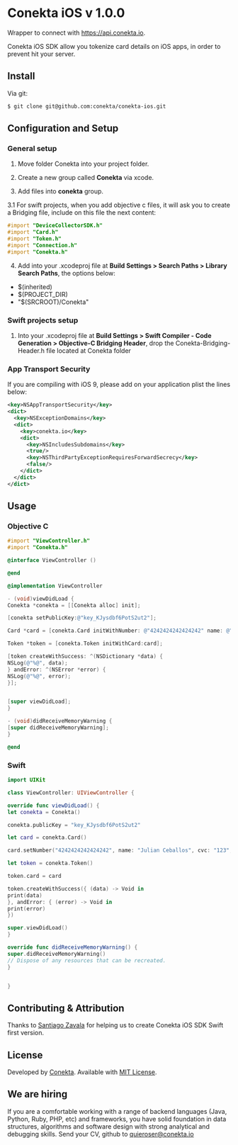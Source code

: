 Conekta iOS v 1.0.0
======================

Wrapper to connect with https://api.conekta.io.

Conekta iOS SDK allow you tokenize card details on iOS apps, in order to prevent hit your server.

## Install

Via git:

```sh
$ git clone git@github.com:conekta/conekta-ios.git
```

## Configuration and Setup

### General setup

1. Move folder Conekta into your project folder.

2. Create a new group called **Conekta** via xcode.

3. Add files into **conekta** group.

3.1 For swift projects, when you add objective c files, it will ask you to create a Bridging file, include on this file the next content:

```objectivec
#import "DeviceCollectorSDK.h"
#import "Card.h"
#import "Token.h"
#import "Connection.h"
#import "Conekta.h"
```

4. Add into your .xcodeproj file at **Build Settings > Search Paths > Library Search Paths**, the options below:

* $(inherited)
* $(PROJECT_DIR)
* "$(SRCROOT)/Conekta"

### Swift projects setup

1. Into your .xcodeproj file at **Build Settings > Swift Compiler - Code Generation > Objective-C Bridging Header**, drop the Conekta-Bridging-Header.h file located at Conekta folder

### App Transport Security

If you are compiling with iOS 9, please add on your application plist the lines below:

```xml
<key>NSAppTransportSecurity</key>
<dict>
  <key>NSExceptionDomains</key>
  <dict>
    <key>conekta.io</key>
    <dict>
      <key>NSIncludesSubdomains</key>
      <true/>                
      <key>NSThirdPartyExceptionRequiresForwardSecrecy</key>
      <false/>
    </dict>
  </dict>
</dict>
```

## Usage

### Objective C

```objectivec
#import "ViewController.h"
#import "Conekta.h"

@interface ViewController ()

@end

@implementation ViewController

- (void)viewDidLoad {
Conekta *conekta = [[Conekta alloc] init];

[conekta setPublicKey:@"key_KJysdbf6PotS2ut2"];

Card *card = [conekta.Card initWithNumber: @"4242424242424242" name: @"Julian Ceballos" cvc: @"123" expMonth: @"10" expYear: @"2018"];

Token *token = [conekta.Token initWithCard:card];

[token createWithSuccess: ^(NSDictionary *data) {
NSLog(@"%@", data);
} andError: ^(NSError *error) {
NSLog(@"%@", error);
}];


[super viewDidLoad];
}

- (void)didReceiveMemoryWarning {
[super didReceiveMemoryWarning];
}

@end

```

### Swift

```swift
import UIKit

class ViewController: UIViewController {

override func viewDidLoad() {
let conekta = Conekta()

conekta.publicKey = "key_KJysdbf6PotS2ut2"

let card = conekta.Card()

card.setNumber("4242424242424242", name: "Julian Ceballos", cvc: "123", expMonth: "10", expYear: "2018")

let token = conekta.Token()

token.card = card

token.createWithSuccess({ (data) -> Void in
print(data)
}, andError: { (error) -> Void in
print(error)
})

super.viewDidLoad()
}

override func didReceiveMemoryWarning() {
super.didReceiveMemoryWarning()
// Dispose of any resources that can be recreated.
}


}
```

## Contributing & Attribution

Thanks to [Santiago Zavala](https://github.com/dfectuoso) for helping us to create Conekta iOS SDK Swift first version.

License
-------
Developed by [Conekta](https://www.conekta.io). Available with [MIT License](LICENSE).

We are hiring
-------------

If you are a comfortable working with a range of backend languages (Java, Python, Ruby, PHP, etc) and frameworks, you have solid foundation in data structures, algorithms and software design with strong analytical and debugging skills. 
Send your CV, github to quieroser@conekta.io
